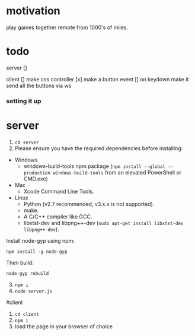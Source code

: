 # motivation
play games together remote from 1000's of miles. 

# todo
server
[] 

client
[] make css controller
[x] make a button event
[] on keydown make it send all the buttons via ws

### setting it up

# server
1. `cd server`
2. Please ensure you have the required dependencies before installing:

* Windows
  * windows-build-tools npm package (`npm install --global --production windows-build-tools` from an elevated PowerShell or CMD.exe)
* Mac
  * Xcode Command Line Tools.
* Linux
  * Python (v2.7 recommended, v3.x.x is not supported).
  * make.
  * A C/C++ compiler like GCC.
  * libxtst-dev and libpng++-dev (`sudo apt-get install libxtst-dev libpng++-dev`).

Install node-gyp using npm:

```
npm install -g node-gyp
```

Then build:

```
node-gyp rebuild
```
3. `npm i`
4. `node server.js`

#client 
1. `cd client`
2. `npm i`
3. load the page in your browser of choice
